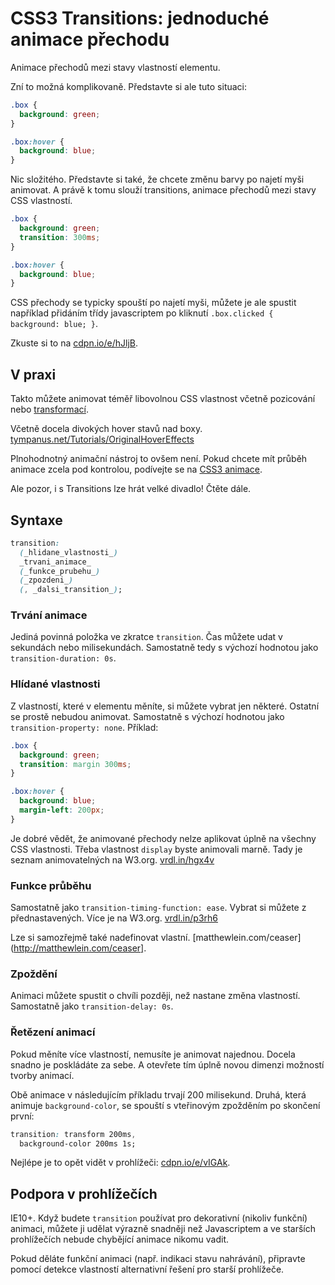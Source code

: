 CSS3 Transitions: jednoduché animace přechodu
=============================================

Animace přechodů mezi stavy vlastností elementu.

Zní to možná komplikovaně. Představte si ale tuto situaci:

```css
.box {
  background: green;
}

.box:hover {
  background: blue;
}
```

Nic složitého. Představte si také, že chcete změnu barvy po najetí myši animovat. A právě k tomu slouží transitions, animace přechodů mezi stavy CSS vlastností.

```css
.box {
  background: green;
  transition: 300ms;
}

.box:hover {
  background: blue;
}
```

CSS přechody se typicky spouští po najetí myši, můžete je ale spustit například přidáním třídy javascriptem po kliknutí `.box.clicked { background: blue; }`.

Zkuste si to na [cdpn.io/e/hJljB](http://cdpn.io/e/hJljB).

V praxi
-------

Takto můžete animovat téměř libovolnou CSS vlastnost včetně pozicování nebo [transformací](css3-transforms.md).

Včetně docela divokých hover stavů nad boxy. [tympanus.net/Tutorials/OriginalHoverEffects](http://tympanus.net/Tutorials/OriginalHoverEffects/)

Plnohodnotný animační nástroj to ovšem není. Pokud chcete mít průběh animace zcela pod kontrolou, podívejte se na [CSS3 animace](css3-animations.md).

Ale pozor, i s Transitions lze hrát velké divadlo! Čtěte dále.


Syntaxe
-------

```css
transition:
  (_hlidane_vlastnosti_)
  _trvani_animace_
  (_funkce_prubehu_)
  (_zpozdeni_)
  (, _dalsi_transition_);
```

### Trvání animace

Jediná povinná položka ve zkratce `transition`. Čas můžete udat v sekundách nebo milisekundách. Samostatně tedy s výchozí hodnotou jako `transition-duration: 0s`.

### Hlídané vlastnosti

Z vlastností, které v elementu měníte, si můžete vybrat jen některé. Ostatní se prostě nebudou animovat. Samostatně s výchozí hodnotou jako `transition-property: none`. Příklad:

```css
.box {
  background: green;
  transition: margin 300ms;
}

.box:hover {
  background: blue;
  margin-left: 200px;
}
```

Je dobré vědět, že animované přechody nelze aplikovat úplně na všechny CSS vlastnosti. Třeba vlastnost `display` byste animovali marně. Tady je seznam animovatelných na W3.org. [vrdl.in/hgx4v](http://www.w3.org/TR/css3-transitions/#animatable-properties)

### Funkce průběhu

Samostatně jako `transition-timing-function: ease`. Vybrat si můžete z přednastavených. Více je na W3.org. [vrdl.in/p3rh6](http://www.w3.org/TR/css3-transitions/#transition-timing-function)

Lze si samozřejmě také nadefinovat vlastní. [matthewlein.com/ceaser](http://matthewlein.com/ceaser].

### Zpoždění

Animaci můžete spustit o chvíli později, než nastane změna vlastností. Samostatně jako `transition-delay: 0s`.

### Řetězení animací

Pokud měníte více vlastností, nemusíte je animovat najednou. Docela snadno je poskládáte za sebe. A otevřete tím úplně novou dimenzi možností tvorby animací.

Obě animace v následujícím příkladu trvají 200 milisekund. Druhá, která animuje `background-color`, se spouští s vteřinovým zpožděním po skončení první:

```css
transition: transform 200ms,
  background-color 200ms 1s;
```

Nejlépe je to opět vidět v prohlížeči: [cdpn.io/e/vIGAk](http://cdpn.io/e/vIGAk).


Podpora v prohlížečích
----------------------

IE10+. Když budete `transition` používat pro dekorativní (nikoliv funkční) animaci, můžete ji udělat výrazně snadněji než Javascriptem a ve starších prohlížečích nebude chybějící animace nikomu vadit.

Pokud děláte funkční animaci (např. indikaci stavu nahrávání), připravte pomocí detekce vlastností alternativní řešení pro starší prohlížeče.
